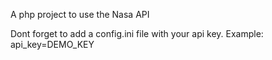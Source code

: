 A php project to use the Nasa API

Dont forget to add a config.ini file with your api key.
Example:
api_key=DEMO_KEY